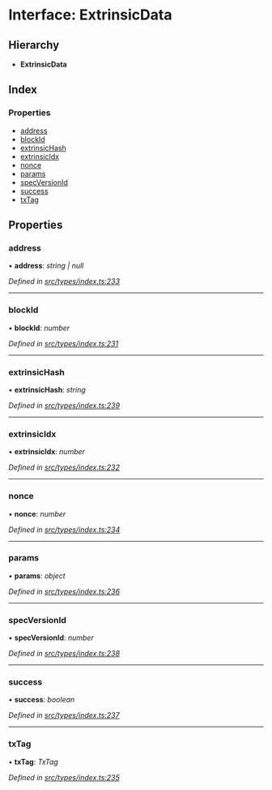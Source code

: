 # Interface: ExtrinsicData

## Hierarchy

* **ExtrinsicData**

## Index

### Properties

* [address](extrinsicdata.md#address)
* [blockId](extrinsicdata.md#blockid)
* [extrinsicHash](extrinsicdata.md#extrinsichash)
* [extrinsicIdx](extrinsicdata.md#extrinsicidx)
* [nonce](extrinsicdata.md#nonce)
* [params](extrinsicdata.md#params)
* [specVersionId](extrinsicdata.md#specversionid)
* [success](extrinsicdata.md#success)
* [txTag](extrinsicdata.md#txtag)

## Properties

###  address

• **address**: *string | null*

*Defined in [src/types/index.ts:233](https://github.com/PolymathNetwork/polymesh-sdk/blob/4660ab0/src/types/index.ts#L233)*

___

###  blockId

• **blockId**: *number*

*Defined in [src/types/index.ts:231](https://github.com/PolymathNetwork/polymesh-sdk/blob/4660ab0/src/types/index.ts#L231)*

___

###  extrinsicHash

• **extrinsicHash**: *string*

*Defined in [src/types/index.ts:239](https://github.com/PolymathNetwork/polymesh-sdk/blob/4660ab0/src/types/index.ts#L239)*

___

###  extrinsicIdx

• **extrinsicIdx**: *number*

*Defined in [src/types/index.ts:232](https://github.com/PolymathNetwork/polymesh-sdk/blob/4660ab0/src/types/index.ts#L232)*

___

###  nonce

• **nonce**: *number*

*Defined in [src/types/index.ts:234](https://github.com/PolymathNetwork/polymesh-sdk/blob/4660ab0/src/types/index.ts#L234)*

___

###  params

• **params**: *object*

*Defined in [src/types/index.ts:236](https://github.com/PolymathNetwork/polymesh-sdk/blob/4660ab0/src/types/index.ts#L236)*

___

###  specVersionId

• **specVersionId**: *number*

*Defined in [src/types/index.ts:238](https://github.com/PolymathNetwork/polymesh-sdk/blob/4660ab0/src/types/index.ts#L238)*

___

###  success

• **success**: *boolean*

*Defined in [src/types/index.ts:237](https://github.com/PolymathNetwork/polymesh-sdk/blob/4660ab0/src/types/index.ts#L237)*

___

###  txTag

• **txTag**: *TxTag*

*Defined in [src/types/index.ts:235](https://github.com/PolymathNetwork/polymesh-sdk/blob/4660ab0/src/types/index.ts#L235)*
